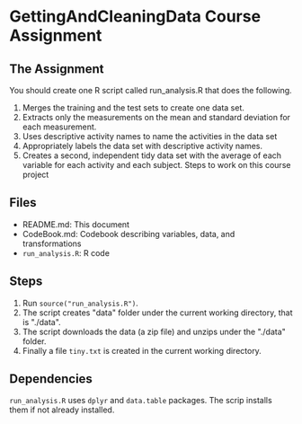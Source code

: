 # GettingAndCleaningData Course Assignment

## The Assignment

You should create one R script called run_analysis.R that does the following.

1. Merges the training and the test sets to create one data set.
2. Extracts only the measurements on the mean and standard deviation for each measurement.
3. Uses descriptive activity names to name the activities in the data set
4. Appropriately labels the data set with descriptive activity names.
5. Creates a second, independent tidy data set with the average of each variable for each activity and each subject.
   Steps to work on this course project

## Files 
* README.md: This document
* CodeBook.md: Codebook describing variables, data, and transformations
* ```run_analysis.R```: R code

## Steps 

1. Run ```source("run_analysis.R")```. 
2. The script creates "data" folder under the current working directory, that is "./data".
3. The script downloads the data (a zip file) and unzips under the "./data" folder.
4. Finally a file ```tiny.txt``` is created in the current working directory.

## Dependencies

```run_analysis.R``` uses ```dplyr``` and ```data.table``` packages. The scrip installs them if not already installed.
